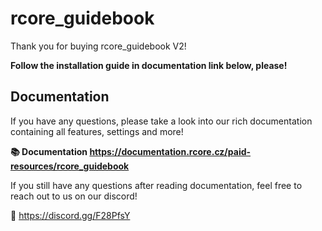 # rcore_guidebook

Thank you for buying rcore_guidebook V2!

**Follow the installation guide in documentation link below, please!**

## **Documentation**

If you have any questions, please take a look into our rich documentation containing all features, settings and more!

**📚 Documentation https://documentation.rcore.cz/paid-resources/rcore_guidebook**

If you still have any questions after reading documentation, feel free to reach out to us on our discord!

📧 https://discord.gg/F28PfsY

